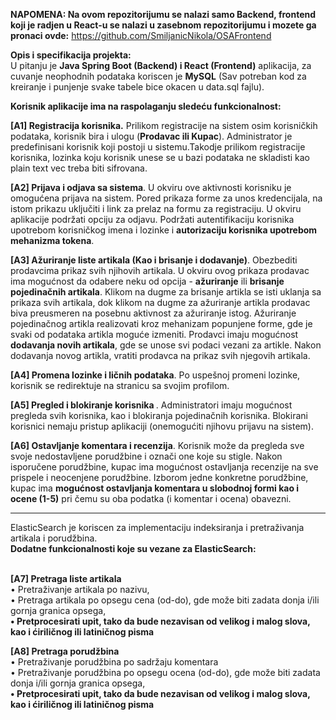 <b>NAPOMENA: Na ovom repozitorijumu se nalazi samo Backend, frontend koji je radjen u React-u se nalazi u zasebnom repozitorijumu i mozete ga pronaci ovde:</b> https://github.com/SmiljanicNikola/OSAFrontend

<b>Opis i specifikacija projekta:</b>
<br>U pitanju je <b>Java Spring Boot (Backend) i React (Frontend)</b> aplikacija, za cuvanje neophodnih podataka koriscen je <b>MySQL</b> (Sav potreban kod za kreiranje i punjenje svake tabele bice okacen u data.sql fajlu).

<b>Korisnik aplikacije ima na raspolaganju sledeću funkcionalnost:</b>

<b>[A1] Registracija korisnika.</b> Prilikom registracije na sistem osim korisničkih podataka,
korisnik bira i ulogu (<b>Prodavac ili Kupac</b>). Administrator je predefinisani korisnik koji
postoji u sistemu.Takodje prilikom registracije korisnika, lozinka koju korisnik unese se u bazi 
podataka ne skladisti kao plain text vec treba biti sifrovana.

<b>[A2] Prijava i odjava sa sistema</b>. U okviru ove aktivnosti korisniku je omogućena
prijava na sistem. Pored prikaza forme za unos kredencijala, na istom prikazu uključiti
i link za prelaz na formu za registraciju. U okviru aplikacije podržati opciju za odjavu.
Podržati autentifikaciju korisnika upotrebom korisničkog imena i lozinke i <b>autorizaciju 
korisnika upotrebom mehanizma tokena</b>.

<b>[A3] Ažuriranje liste artikala (Kao i brisanje i dodavanje)</b>. Obezbediti prodavcima prikaz svih njihovih artikala. U
okviru ovog prikaza prodavac ima mogućnost da odabere neku od opcija - <b>ažuriranje</b>
ili <b>brisanje pojedinačnih artikala</b>. Klikom na dugme za brisanje artikla se isti uklanja sa
prikaza svih artikala, dok klikom na dugme za ažuriranje artikla prodavac biva
preusmeren na posebnu aktivnost za ažuriranje istog. Ažuriranje pojedinačnog artikla
realizovati kroz mehanizam popunjene forme, gde je svaki od podataka artikla moguće
izmeniti. Prodavci imaju mogućnost <b>dodavanja novih artikala</b>, gde se unose svi podaci
vezani za artikle. Nakon dodavanja novog artikla, vratiti prodavca na prikaz svih njegovih artikala.

<b>[A4] Promena lozinke i ličnih podataka</b>. Po uspešnoj promeni lozinke, korisnik se redirektuje na stranicu sa svojim 
profilom.

<b>[A5] Pregled i blokiranje korisnika </b>. Administratori imaju mogućnost pregleda svih 
korisnika, kao i blokiranja pojedinačnih korisnika. Blokirani korisnici nemaju pristup 
aplikaciji (onemogućiti njihovu prijavu na sistem).

<b>[A6] Ostavljanje komentara i recenzija</b>. Korisnik može da pregleda sve svoje nedostavljene 
porudžbine i označi one koje su stigle. Nakon isporučene porudžbine, kupac ima 
mogućnost ostavljanja recenzije na sve prispele i neocenjene porudžbine. Izborom 
jedne konkretne porudžbine, kupac ima <b>mogućnost ostavljanja komentara u slobodnoj 
formi kao i ocene (1-5)</b> pri čemu su oba podatka (i komentar i ocena) obavezni.
<hr>
ElasticSearch je koriscen za implementaciju indeksiranja i pretraživanja artikala i 
porudžbina.
<br><b>Dodatne funkcionalnosti koje su vezane za ElasticSearch:</b>

<br><b>[A7] Pretraga liste artikala</b>
<br>• Pretraživanje artikala po nazivu,
<br>• Pretraga artikala po opsegu cena (od-do), gde može biti zadata donja i/ili 
gornja granica opsega,
<b><br> • Pretprocesirati upit, tako da bude nezavisan od velikog i malog slova, kao i 
ćiriličnog ili latiničnog pisma</b>
  
<b>[A8] Pretraga porudžbina</b>
<br>• Pretraživanje porudžbina po sadržaju komentara
<br>• Pretraživanje porudžbina po opsegu ocena (od-do), gde može biti zadata 
donja i/ili gornja granica opsega,
<b><br>• Pretprocesirati upit, tako da bude nezavisan od velikog i malog slova, kao i 
ćiriličnog ili latiničnog pisma</b>
<br>
